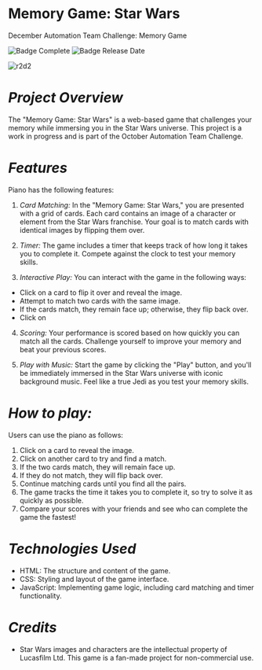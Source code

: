 # Memory Game: Star Wars
December Automation Team Challenge: Memory Game

![Badge Complete](https://img.shields.io/badge/status-complete-blue)
![Badge Release Date](https://img.shields.io/badge/release%20date-december-red)

![r2d2](https://assets.teenvogue.com/photos/572a3302321c4faf6ae8a317/16:9/w_2580,c_limit/R2SCREAM.gif)

# *Project Overview*

The "Memory Game: Star Wars" is a web-based game that challenges your memory while immersing you in the Star Wars universe. This project is a work in progress and is part of the October Automation Team Challenge.


# *Features*
Piano has the following features:

1. *Card Matching:* In the "Memory Game: Star Wars," you are presented with a grid of cards. Each card contains an image of a character or element from the Star Wars franchise. Your goal is to match cards with identical images by flipping them over.

2. *Timer:* The game includes a timer that keeps track of how long it takes you to complete it. Compete against the clock to test your memory skills.

3. *Interactive Play:*  You can interact with the game in the following ways:

- Click on a card to flip it over and reveal the image.
- Attempt to match two cards with the same image.
- If the cards match, they remain face up; otherwise, they flip back over.
- Click on 

4. *Scoring:* Your performance is scored based on how quickly you can match all the cards. Challenge yourself to improve your memory and beat your previous scores.

5. *Play with Music:* Start the game by clicking the "Play" button, and you'll be immediately immersed in the Star Wars universe with iconic background music. Feel like a true Jedi as you test your memory skills.


# *How to play:*
Users can use the piano as follows:

1. Click on a card to reveal the image.
2. Click on another card to try and find a match.
3. If the two cards match, they will remain face up.
4. If they do not match, they will flip back over.
5. Continue matching cards until you find all the pairs.
6. The game tracks the time it takes you to complete it, so try to solve it as quickly as possible.
7. Compare your scores with your friends and see who can complete the game the fastest!

# *Technologies Used*

- HTML: The structure and content of the game.
- CSS: Styling and layout of the game interface.
- JavaScript: Implementing game logic, including card matching and timer functionality.

# *Credits*

- Star Wars images and characters are the intellectual property of Lucasfilm Ltd. This game is a fan-made project for non-commercial use.
